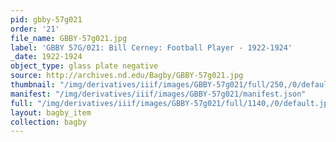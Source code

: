 ```yaml
---
pid: gbby-57g021
order: '21'
file_name: GBBY-57g021.jpg
label: 'GBBY 57G/021: Bill Cerney: Football Player - 1922-1924'
_date: 1922-1924
object_type: glass plate negative
source: http://archives.nd.edu/Bagby/GBBY-57g021.jpg
thumbnail: "/img/derivatives/iiif/images/GBBY-57g021/full/250,/0/default.jpg"
manifest: "/img/derivatives/iiif/images/GBBY-57g021/manifest.json"
full: "/img/derivatives/iiif/images/GBBY-57g021/full/1140,/0/default.jpg"
layout: bagby_item
collection: bagby
---
```

